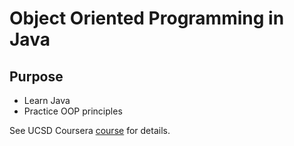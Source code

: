 # Object Oriented Programming in Java

## Purpose

- Learn Java
- Practice OOP principles

See UCSD Coursera [course](https://www.coursera.org/learn/object-oriented-java) for details.
